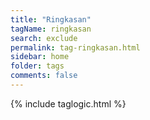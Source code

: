 ```yaml
---
title: "Ringkasan"
tagName: ringkasan
search: exclude
permalink: tag-ringkasan.html
sidebar: home
folder: tags
comments: false
---
```


{% include taglogic.html %}
